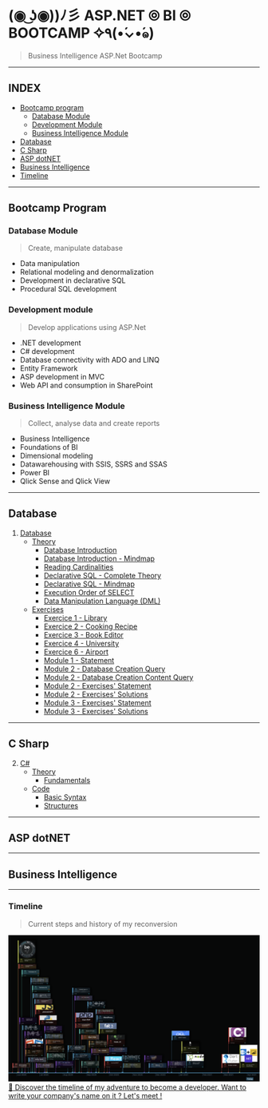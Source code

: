 #  (◉ ͜ʖ◉))ﾉ彡 ASP.NET ⦾ BI ⦾ BOOTCAMP ✧٩(•́⌄•́๑)
> Business Intelligence ASP.Net Bootcamp 

---

##  INDEX

-   [Bootcamp program](#bootcamp-program)
    -   [Database Module](#database-module)  
    -   [Development Module](#development-module)  
    -   [Business Intelligence Module](#business-intelligence-module)  
-   [Database](#Database)
-   [C Sharp](#c-sharp)
-   [ASP dotNET](#asp-dotnet)
-   [Business Intelligence](#business-intelligence)
-   [Timeline](#timeline)


---

##  Bootcamp Program

### Database Module
>   Create, manipulate database

-   Data manipulation
-   Relational modeling and denormalization 
-   Development in declarative SQL
-   Procedural SQL development

### Development module
>   Develop applications using ASP.Net 

-   .NET development
-   C# development
-   Database connectivity with ADO and LINQ
-   Entity Framework
-   ASP development in MVC
-   Web API and consumption in SharePoint

### Business Intelligence Module
>   Collect, analyse data and create reports

-   Business Intelligence
-   Foundations of BI
-   Dimensional modeling
-   Datawarehousing with SSIS, SSRS and SSAS
-   Power BI
-   Qlick Sense and Qlick View

---

##  Database

1.  [Database](https://github.com/nicode-io/ASP.NET_BI_Bootcamp/tree/main/01-Database)
    *   [Theory](https://github.com/nicode-io/ASP.NET_BI_Bootcamp/tree/main/01-Database/01-01_Theory)
        +   [Database Introduction](https://github.com/nicode-io/ASP.NET_BI_Bootcamp/blob/main/01-Database/01-01_Theory/01-01-01_Database%20introduction.pdf)
        +   [Database Introduction - Mindmap](https://github.com/nicode-io/ASP.NET_BI_Bootcamp/blob/main/01-Database/01-01_Theory/01-01-02_Database%20introduction%20-%20Mindmap.pdf)
        +   [Reading Cardinalities](https://github.com/nicode-io/ASP.NET_BI_Bootcamp/blob/main/01-Database/01-01_Theory/01-01-03_Reading%20cardinalities.pdf)
        +   [Declarative SQL - Complete Theory](https://github.com/nicode-io/ASP.NET_BI_Bootcamp/blob/main/01-Database/01-01_Theory/01-01-04_Declarative%20SQL%20-%20Complete%20theory.pdf)
        +   [Declarative SQL - Mindmap](https://github.com/nicode-io/ASP.NET_BI_Bootcamp/blob/main/01-Database/01-01_Theory/01-01-05_Declarative%20SQL%20-%20Mindmap.pdf)
        +   [Execution Order of SELECT](https://github.com/nicode-io/ASP.NET_BI_Bootcamp/blob/main/01-Database/01-01_Theory/01-01-06_Execution%20order%20of%20a%20SELECT.pdf)
        +   [Data Manipulation Language (DML)](https://github.com/nicode-io/ASP.NET_BI_Bootcamp/blob/main/01-Database/01-01_Theory/01-01-07_Data%20Manipulation%20Language%20(DML).pdf)
    *   [Exercises](https://github.com/nicode-io/ASP.NET_BI_Bootcamp/tree/main/01-Database/01-02_Exercices)
        +   [Exercice 1 - Library](https://github.com/nicode-io/ASP.NET_BI_Bootcamp/blob/main/01-Database/01-02_Exercises/01-02-01_Library.pdf)
        +   [Exercice 2 - Cooking Recipe](https://github.com/nicode-io/ASP.NET_BI_Bootcamp/blob/main/01-Database/01-02_Exercises/01-02-02_Cooking_recipe.pdf)
        +   [Exercice 3 - Book Editor](https://github.com/nicode-io/ASP.NET_BI_Bootcamp/blob/main/01-Database/01-02_Exercises/01-02-03_Booking_editor.pdf)
        +   [Exercice 4 - University](https://github.com/nicode-io/ASP.NET_BI_Bootcamp/blob/main/01-Database/01-02_Exercises/01-02-04_University.pdf)
        +   [Exercice 6 - Airport](https://github.com/nicode-io/ASP.NET_BI_Bootcamp/blob/main/01-Database/01-02_Exercises/01-02-05_Airport.pdf)
        +   [Module 1 - Statement](https://github.com/nicode-io/ASP.NET_BI_Bootcamp/blob/main/01-Database/01-02_Exercises/01-02-06_Module_1.pdf)
        +   [Module 2 - Database Creation Query](https://github.com/nicode-io/ASP.NET_BI_Bootcamp/blob/main/01-Database/01-02_Exercises/01-02-07_Creation%20DBSlide%20-%20Database.sql)
        +   [Module 2 - Database Creation Content Query](https://github.com/nicode-io/ASP.NET_BI_Bootcamp/blob/main/01-Database/01-02_Exercises/01-02-08_Creation%20DBSlide%20-%20Database_Content.sql)
        +   [Module 2 - Exercises' Statement](https://github.com/nicode-io/ASP.NET_BI_Bootcamp/blob/main/01-Database/01-02_Exercises/01-02-09_Module_2_Statement.pdf)
        +   [Module 2 - Exercises' Solutions](https://github.com/nicode-io/ASP.NET_BI_Bootcamp/blob/main/01-Database/01-02_Exercises/01-02-10_Module_2_Solutions.sql)
        +   [Module 3 - Exercises' Statement](https://github.com/nicode-io/ASP.NET_BI_Bootcamp/blob/main/01-Database/01-02_Exercises/01-02-11_Module_3_Statement.pdf)
        +   [Module 3 - Exercises' Solutions](https://github.com/nicode-io/ASP.NET_BI_Bootcamp/blob/main/01-Database/01-02_Exercises/01-02-12_Module_3_Solutions.sql)
    
---

##  C Sharp

2.  [C#](https://github.com/nicode-io/ASP.NET_BI_Bootcamp/tree/main/02-C_Sharp)
    *   [Theory](https://github.com/nicode-io/ASP.NET_BI_Bootcamp/tree/main/02-C_Sharp/02-01_Theory)
        +   [Fundamentals](https://github.com/nicode-io/ASP.NET_BI_Bootcamp/blob/main/02-C_Sharp/02-01_Theory/02-01-01_C%23_Fundamentals.pdf)
    *   [Code](https://github.com/nicode-io/ASP.NET_BI_Bootcamp/tree/main/02-C_Sharp/02-03_Code)
        +   [Basic Syntax](https://github.com/nicode-io/ASP.NET_BI_Bootcamp/tree/main/02-C_Sharp/02-02_Code/02-02-01_Basic_Syntax_Algo/02-02-01_Basic_Syntax_Algo)
        +   [Structures](https://github.com/nicode-io/ASP.NET_BI_Bootcamp/tree/main/02-C_Sharp/02-02_Code/02-02-02_Structures/02-02-02_Structures)
	


---

##  ASP dotNET



---

##  Business Intelligence




---

### Timeline
> Current steps and history of my reconversion

![Timeline](images/Timeline-21-04-05.png "Reconversion Timeline")
[:calendar: Discover the timeline of my adventure to become a developer. Want to write your company's name on it ? Let's meet !](https://timelines.gitkraken.com/timeline/2e12cc334eb0406b84bf7a6339e666c4?range=2020-05-26_2021-08-02)
